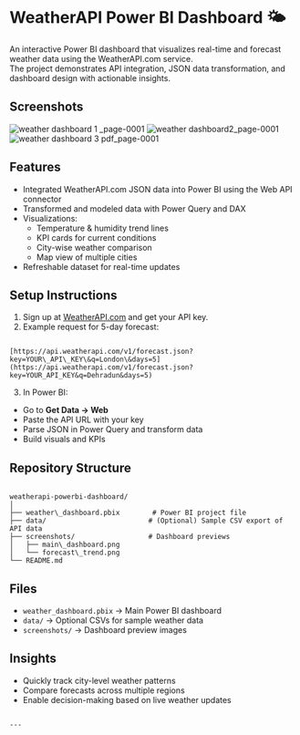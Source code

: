 # WeatherAPI Power BI Dashboard 🌤️

An interactive Power BI dashboard that visualizes real-time and forecast weather data using the WeatherAPI.com service.  
The project demonstrates API integration, JSON data transformation, and dashboard design with actionable insights.

## Screenshots
![weather dashboard 1 _page-0001](https://github.com/user-attachments/assets/f0acd784-5690-49ae-a968-15bf6df0d980)
![weather dashboard2_page-0001](https://github.com/user-attachments/assets/462f8034-40ac-4d09-96b7-f50554b55244)
![weather dashboard 3 pdf_page-0001](https://github.com/user-attachments/assets/1555e964-babd-4371-a39f-e07531fcd4b9)



## Features
- Integrated WeatherAPI.com JSON data into Power BI using the Web API connector
- Transformed and modeled data with Power Query and DAX
- Visualizations:
  - Temperature & humidity trend lines
  - KPI cards for current conditions
  - City-wise weather comparison
  - Map view of multiple cities
- Refreshable dataset for real-time updates

## Setup Instructions
1. Sign up at [WeatherAPI.com](https://www.weatherapi.com/) and get your API key.
2. Example request for 5-day forecast:
```

[https://api.weatherapi.com/v1/forecast.json?key=YOUR\_API\_KEY\&q=London\&days=5](https://api.weatherapi.com/v1/forecast.json?key=YOUR_API_KEY&q=Dehradun&days=5)

```
3. In Power BI:
- Go to **Get Data → Web**
- Paste the API URL with your key
- Parse JSON in Power Query and transform data
- Build visuals and KPIs

## Repository Structure
```

weatherapi-powerbi-dashboard/
│
├── weather\_dashboard.pbix        # Power BI project file
├── data/                         # (Optional) Sample CSV export of API data
├── screenshots/                  # Dashboard previews
│   ├── main\_dashboard.png
│   └── forecast\_trend.png
└── README.md

```
## Files
- `weather_dashboard.pbix` → Main Power BI dashboard
- `data/` → Optional CSVs for sample weather data
- `screenshots/` → Dashboard preview images

## Insights
- Quickly track city-level weather patterns
- Compare forecasts across multiple regions
- Enable decision-making based on live weather updates
```

---
